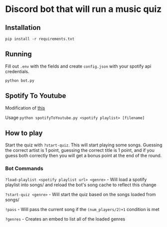 # Discord bot that will run a music quiz

## Installation

`pip install -r requirements.txt`

## Running

Fill out `.env` with the fields and create `config.json` with your spotify api credentials.

`python bot.py`

## Spotify To Youtube

Modification of [this](https://github.com/saulojoab/Spotify-To-Youtube)

Usage `python spotifyToYoutube.py <spotify playlist> [filename]`

## How to play

Start the quiz with `?start-quiz`. This will start playing some songs. Guessing the correct artist is 1 point, guessing the correct title is 1 point, and if you guess both correctly then you will get a bonus point at the end of the round.

### Bot Commands

`?load-playlist <spotify playlist url> <genre>` - Will load a spotify playlist into songs/ and reload the bot's song cache to reflect this change

`?start-quiz <genre>` - Will start the quiz based on the songs loaded from songs/

`!pass` - Will pass the current song if the `(num_players/2)+1` condition is met

`?genres` - Creates an embed to list all of the loaded genres
